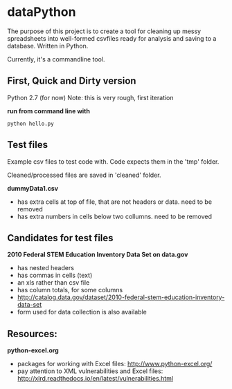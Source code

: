 # dataPython

The purpose of this project is to create a tool for cleaning up messy spreadsheets into well-formed csvfiles ready for analysis and saving to a database. Written in Python.

Currently, it's a commandline tool.

## First, Quick and Dirty version
Python 2.7 (for now)
Note: this is very rough, first iteration

**run from command line with**

```python hello.py```


## Test files
Example csv files to test code with. Code expects them in the 'tmp' folder.

Cleaned/processed files are saved in 'cleaned' folder.

**dummyData1.csv**
* has extra cells at top of file, that are not headers or data. need to be removed
* has extra numbers in cells below two collumns. need to be removed 

## Candidates for test files
**2010 Federal STEM Education Inventory Data Set on data.gov**
* has nested headers
* has commas in cells (text)
* an xls rather than csv file
* has column totals, for some columns
* http://catalog.data.gov/dataset/2010-federal-stem-education-inventory-data-set
* form used for data collection is also available



## Resources:
**python-excel.org**
* packages for working with Excel files: http://www.python-excel.org/
* pay attention to XML vulnerabilities and Excel files: http://xlrd.readthedocs.io/en/latest/vulnerabilities.html

